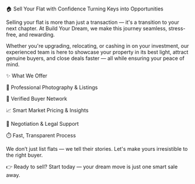 🏠 Sell Your Flat with Confidence
Turning Keys into Opportunities

Selling your flat is more than just a transaction — it's a transition to your next chapter. At Build Your Dream, we make this journey seamless, stress-free, and rewarding.

Whether you're upgrading, relocating, or cashing in on your investment, our experienced team is here to showcase your property in its best light, attract genuine buyers, and close deals faster — all while ensuring your peace of mind.

✨ What We Offer

📸 Professional Photography & Listings

📍 Verified Buyer Network

📈 Smart Market Pricing & Insights

🤝 Negotiation & Legal Support

⏱️ Fast, Transparent Process

We don’t just list flats — we tell their stories. Let's make yours irresistible to the right buyer.

👉 Ready to sell? Start today — your dream move is just one smart sale away.